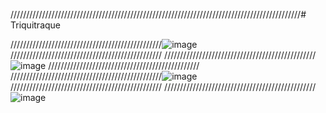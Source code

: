 ////////////////////////////////////////////////////////////////////////////////////////////# Triquitraque

////////////////////////////////////////////////![image](https://github.com/KeiverJ/Triquitraque/assets/160792532/5bbf7d48-b61a-4a28-8143-e3eff3bb5c00)
////////////////////////////////////////////////
////////////////////////////////////////////////![image](https://github.com/KeiverJ/Triquitraque/assets/160792532/1478a3bf-2f57-4d03-a51f-2fc3e2dbdee5)
////////////////////////////////////////////////
////////////////////////////////////////////////![image](https://github.com/KeiverJ/Triquitraque/assets/160792532/7afdc931-d836-4da2-82b6-de418565a49b)
////////////////////////////////////////////////
////////////////////////////////////////////////![image](https://github.com/KeiverJ/Triquitraque/assets/160792532/ed7d9756-de55-48f4-8af2-397672ac52a2)


                                                      

